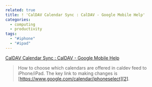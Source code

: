 ```yaml
---
related: true
title: ! 'CalDAV Calendar Sync : CalDAV - Google Mobile Help'
categories:
  - computing
  - productivity
tags:
  - "#iphone"
  - "#ipad"
---
```

[CalDAV Calendar Sync : CalDAV - Google Mobile Help][1]

> How to choose which calendars are offered in caldev feed to iPhone/iPad.
The key link to making changes is [https://www.google.com/calendar/iphoneselect][2].

[1]: http://www.google.com/support/mobile/bin/answer.py?answer=151674&cbid=-1p3i839bbvnz&src=cb&lev=%20answer
[2]: https://www.google.com/calendar/iphoneselect

